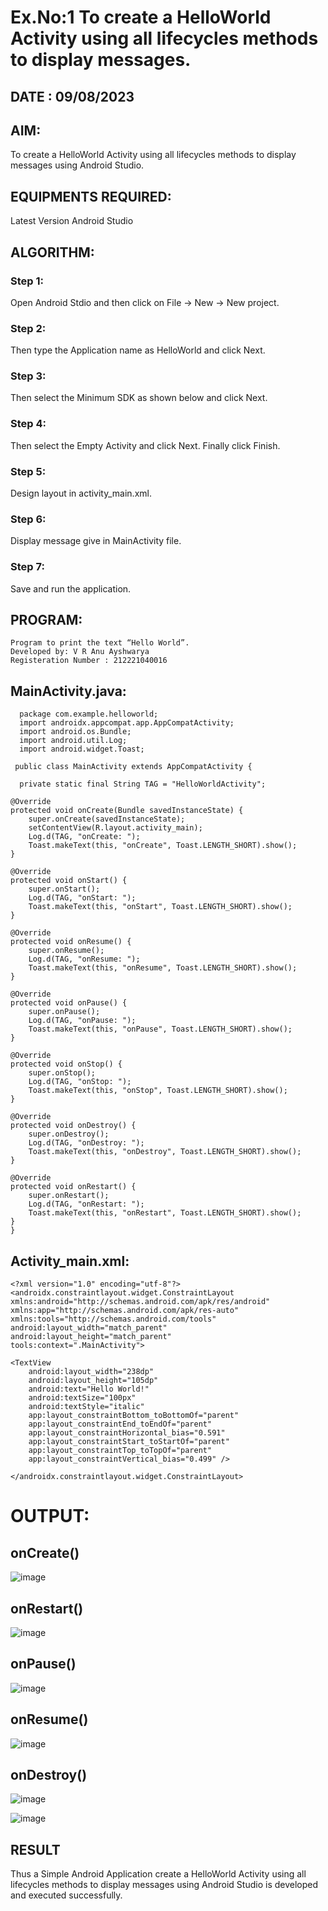 # Ex.No:1 To create a HelloWorld Activity using all lifecycles methods to display messages.

## DATE : 09/08/2023

## AIM:
To create a HelloWorld Activity using all lifecycles methods to display messages using Android Studio.

## EQUIPMENTS REQUIRED:
Latest Version Android Studio

## ALGORITHM:

### Step 1: 
Open Android Stdio and then click on File -> New -> New project.

### Step 2:
Then type the Application name as HelloWorld and click Next.

### Step 3: 
Then select the Minimum SDK as shown below and click Next.

### Step 4: 
Then select the Empty Activity and click Next. Finally click Finish.

### Step 5: 
Design layout in activity_main.xml.

### Step 6:
Display message give in MainActivity file.

### Step 7: 
Save and run the application.

## PROGRAM:
```
Program to print the text “Hello World”.
Developed by: V R Anu Ayshwarya
Registeration Number : 212221040016
```


## MainActivity.java:

```
  package com.example.helloworld;
  import androidx.appcompat.app.AppCompatActivity;
  import android.os.Bundle;
  import android.util.Log;
  import android.widget.Toast;

 public class MainActivity extends AppCompatActivity {

  private static final String TAG = "HelloWorldActivity";

@Override
protected void onCreate(Bundle savedInstanceState) {
    super.onCreate(savedInstanceState);
    setContentView(R.layout.activity_main);
    Log.d(TAG, "onCreate: ");
    Toast.makeText(this, "onCreate", Toast.LENGTH_SHORT).show();
}

@Override
protected void onStart() {
    super.onStart();
    Log.d(TAG, "onStart: ");
    Toast.makeText(this, "onStart", Toast.LENGTH_SHORT).show();
}

@Override
protected void onResume() {
    super.onResume();
    Log.d(TAG, "onResume: ");
    Toast.makeText(this, "onResume", Toast.LENGTH_SHORT).show();
}

@Override
protected void onPause() {
    super.onPause();
    Log.d(TAG, "onPause: ");
    Toast.makeText(this, "onPause", Toast.LENGTH_SHORT).show();
}

@Override
protected void onStop() {
    super.onStop();
    Log.d(TAG, "onStop: ");
    Toast.makeText(this, "onStop", Toast.LENGTH_SHORT).show();
}

@Override
protected void onDestroy() {
    super.onDestroy();
    Log.d(TAG, "onDestroy: ");
    Toast.makeText(this, "onDestroy", Toast.LENGTH_SHORT).show();
}

@Override
protected void onRestart() {
    super.onRestart();
    Log.d(TAG, "onRestart: ");
    Toast.makeText(this, "onRestart", Toast.LENGTH_SHORT).show();
}
}
```


## Activity_main.xml:


```
<?xml version="1.0" encoding="utf-8"?>
<androidx.constraintlayout.widget.ConstraintLayout        xmlns:android="http://schemas.android.com/apk/res/android"
xmlns:app="http://schemas.android.com/apk/res-auto"
xmlns:tools="http://schemas.android.com/tools"
android:layout_width="match_parent"
android:layout_height="match_parent"
tools:context=".MainActivity">

<TextView
    android:layout_width="238dp"
    android:layout_height="105dp"
    android:text="Hello World!"
    android:textSize="100px"
    android:textStyle="italic"
    app:layout_constraintBottom_toBottomOf="parent"
    app:layout_constraintEnd_toEndOf="parent"
    app:layout_constraintHorizontal_bias="0.591"
    app:layout_constraintStart_toStartOf="parent"
    app:layout_constraintTop_toTopOf="parent"
    app:layout_constraintVertical_bias="0.499" />

</androidx.constraintlayout.widget.ConstraintLayout>
```


# OUTPUT:


## onCreate()
![image](https://github.com/Anuayshh/HelloWorld/assets/127651217/dcb585f7-e16b-4737-b84c-f0208d48192f)



## onRestart()
![image](https://github.com/Anuayshh/HelloWorld/assets/127651217/93674089-17d2-4f5c-8303-85b62aebaac1)



## onPause()
![image](https://github.com/Anuayshh/HelloWorld/assets/127651217/6630b25c-0b00-45b1-a291-8c165a330e3d)



## onResume()
![image](https://github.com/Anuayshh/HelloWorld/assets/127651217/815b9669-9136-49de-8507-68f4bbce2392)



## onDestroy()
![image](https://github.com/Anuayshh/HelloWorld/assets/127651217/6c25367c-2e96-4bdb-b181-17717ff7974d)



![image](https://github.com/Anuayshh/HelloWorld/assets/127651217/dcb585f7-e16b-4737-b84c-f0208d48192f)



## RESULT
Thus a Simple Android Application create a HelloWorld Activity using all lifecycles methods to display messages using Android Studio is developed and executed successfully.
